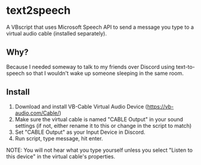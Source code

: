 # text2speech
A VBscript that uses Microsoft Speech API to send a message you type to a virtual audio cable (installed separately).

## Why?

Because I needed someway to talk to my friends over Discord using text-to-speech so that I wouldn't wake up someone sleeping in the same room.

## Install

1. Download and install VB-Cable Virtual Audio Device (https://vb-audio.com/Cable/)
2. Make sure the virtual cable is named "CABLE Output" in your sound settings (if not, either rename it to this or change in the script to match)
3. Set "CABLE Output" as your Input Device in Discord.
4. Run script, type message, hit enter.

NOTE: You will not hear what you type yourself unless you select "Listen to this device" in the virtual cable's properties.
